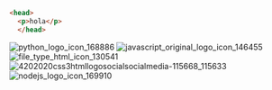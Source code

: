 ```html
<head>
  <p>hola</p>
  </head>
```





![python_logo_icon_168886](https://user-images.githubusercontent.com/73976939/114337503-2f9c5c80-9b1f-11eb-8967-3baafaea7b8f.png)
![javascript_original_logo_icon_146455](https://user-images.githubusercontent.com/73976939/114337547-46db4a00-9b1f-11eb-8ca3-dd37d98094b1.png)
![file_type_html_icon_130541](https://user-images.githubusercontent.com/73976939/114337565-4e9aee80-9b1f-11eb-8589-4402a904c2a1.png)
![4202020css3htmllogosocialsocialmedia-115668_115633](https://user-images.githubusercontent.com/73976939/114337588-5ce90a80-9b1f-11eb-947f-a274a3510790.png)
![nodejs_logo_icon_169910](https://user-images.githubusercontent.com/73976939/114337656-83a74100-9b1f-11eb-9e0c-21000653728e.png)
